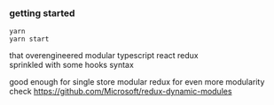 ### getting started

```
yarn
yarn start
```

that overengineered modular typescript react redux  
sprinkled with some hooks syntax

good enough for single store modular redux
for even more modularity check https://github.com/Microsoft/redux-dynamic-modules
